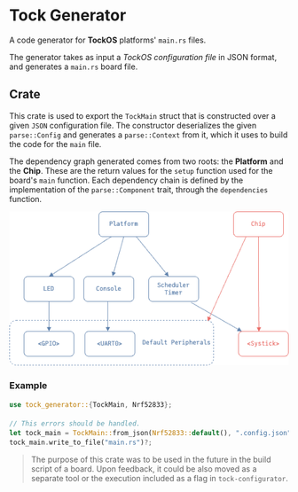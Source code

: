 Tock Generator
==============

A code generator for **TockOS** platforms' `main.rs` files.

The generator takes as input a *TockOS configuration file* in JSON format,
and generates a `main.rs` board file.

## Crate

This crate is used to export the `TockMain` struct that is constructed over a given `JSON` configuration file.
The constructor deserializes the given `parse::Config` and generates a `parse::Context` from it, which it uses
to build the code for the `main` file.

The dependency graph generated comes from two roots: the **Platform** and the **Chip**. These are the return
values for the `setup` function used for the board's `main` function. Each dependency chain is defined by the
implementation of the `parse::Component` trait, through the `dependencies` function.

![Dependency graph](./Dependency_graph.png)

### Example
```rust
use tock_generator::{TockMain, Nrf52833};

// This errors should be handled.
let tock_main = TockMain::from_json(Nrf52833::default(), ".config.json")?;
tock_main.write_to_file("main.rs")?;
```

> The purpose of this crate was to be used in the future in the build script of a board. Upon feedback,
it could be also moved as a separate tool or the execution included as a flag in `tock-configurator`.

